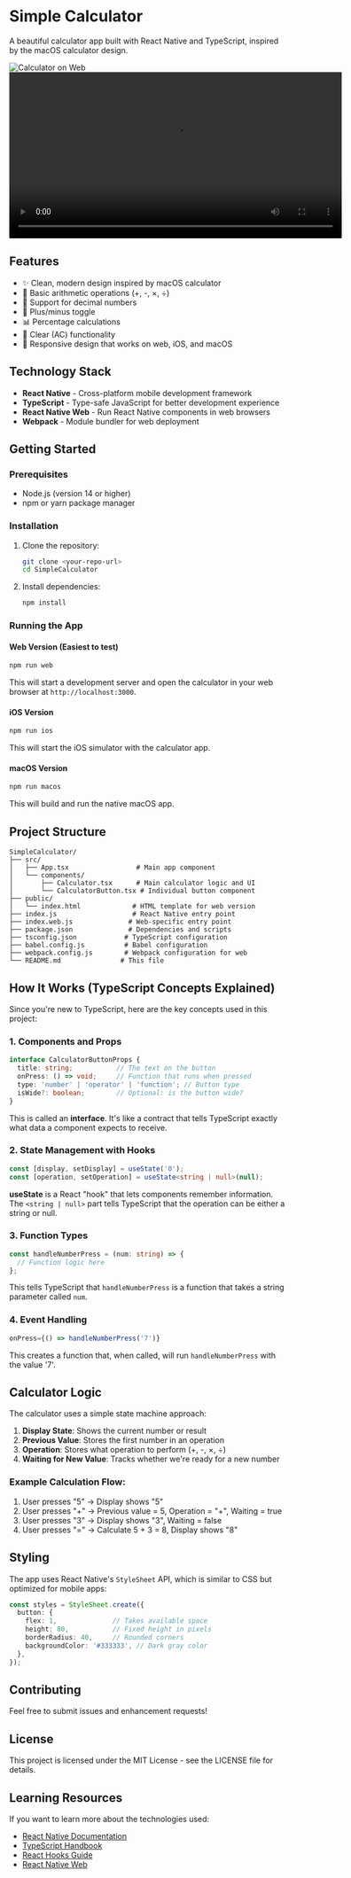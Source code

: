# Simple Calculator

A beautiful calculator app built with React Native and TypeScript, inspired by the macOS calculator design.

![Calculator on Web](calculator_on_web.png)
<video src="Demo.mov" controls width="600"></video>

## Features

- ✨ Clean, modern design inspired by macOS calculator
- 🧮 Basic arithmetic operations (+, -, ×, ÷)
- 🔢 Support for decimal numbers
- 🔄 Plus/minus toggle
- 📊 Percentage calculations
- 🧹 Clear (AC) functionality
- 📱 Responsive design that works on web, iOS, and macOS

## Technology Stack

- **React Native** - Cross-platform mobile development framework
- **TypeScript** - Type-safe JavaScript for better development experience
- **React Native Web** - Run React Native components in web browsers
- **Webpack** - Module bundler for web deployment

## Getting Started

### Prerequisites

- Node.js (version 14 or higher)
- npm or yarn package manager

### Installation

1. Clone the repository:
   ```bash
   git clone <your-repo-url>
   cd SimpleCalculator
   ```

2. Install dependencies:
   ```bash
   npm install
   ```

### Running the App

#### Web Version (Easiest to test)
```bash
npm run web
```
This will start a development server and open the calculator in your web browser at `http://localhost:3000`.

#### iOS Version
```bash
npm run ios
```
This will start the iOS simulator with the calculator app.

#### macOS Version
```bash
npm run macos
```
This will build and run the native macOS app.

## Project Structure

```
SimpleCalculator/
├── src/
│   ├── App.tsx                 # Main app component
│   └── components/
│       ├── Calculator.tsx      # Main calculator logic and UI
│       └── CalculatorButton.tsx # Individual button component
├── public/
│   └── index.html             # HTML template for web version
├── index.js                   # React Native entry point
├── index.web.js              # Web-specific entry point
├── package.json              # Dependencies and scripts
├── tsconfig.json            # TypeScript configuration
├── babel.config.js          # Babel configuration
├── webpack.config.js        # Webpack configuration for web
└── README.md               # This file
```

## How It Works (TypeScript Concepts Explained)

Since you're new to TypeScript, here are the key concepts used in this project:

### 1. **Components and Props**
```typescript
interface CalculatorButtonProps {
  title: string;           // The text on the button
  onPress: () => void;     // Function that runs when pressed
  type: 'number' | 'operator' | 'function'; // Button type
  isWide?: boolean;        // Optional: is the button wide?
}
```
This is called an **interface**. It's like a contract that tells TypeScript exactly what data a component expects to receive.

### 2. **State Management with Hooks**
```typescript
const [display, setDisplay] = useState('0');
const [operation, setOperation] = useState<string | null>(null);
```
**useState** is a React "hook" that lets components remember information. The `<string | null>` part tells TypeScript that the operation can be either a string or null.

### 3. **Function Types**
```typescript
const handleNumberPress = (num: string) => {
  // Function logic here
};
```
This tells TypeScript that `handleNumberPress` is a function that takes a string parameter called `num`.

### 4. **Event Handling**
```typescript
onPress={() => handleNumberPress('7')}
```
This creates a function that, when called, will run `handleNumberPress` with the value '7'.

## Calculator Logic

The calculator uses a simple state machine approach:

1. **Display State**: Shows the current number or result
2. **Previous Value**: Stores the first number in an operation
3. **Operation**: Stores what operation to perform (+, -, ×, ÷)
4. **Waiting for New Value**: Tracks whether we're ready for a new number

### Example Calculation Flow:
1. User presses "5" → Display shows "5"
2. User presses "+" → Previous value = 5, Operation = "+", Waiting = true
3. User presses "3" → Display shows "3", Waiting = false
4. User presses "=" → Calculate 5 + 3 = 8, Display shows "8"

## Styling

The app uses React Native's `StyleSheet` API, which is similar to CSS but optimized for mobile apps:

```typescript
const styles = StyleSheet.create({
  button: {
    flex: 1,              // Takes available space
    height: 80,           // Fixed height in pixels
    borderRadius: 40,     // Rounded corners
    backgroundColor: '#333333', // Dark gray color
  },
});
```

## Contributing

Feel free to submit issues and enhancement requests!

## License

This project is licensed under the MIT License - see the LICENSE file for details.

## Learning Resources

If you want to learn more about the technologies used:

- [React Native Documentation](https://reactnative.dev/docs/getting-started)
- [TypeScript Handbook](https://www.typescriptlang.org/docs/)
- [React Hooks Guide](https://reactjs.org/docs/hooks-intro.html)
- [React Native Web](https://necolas.github.io/react-native-web/)